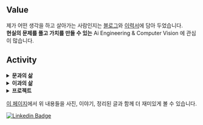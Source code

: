 ## Value

제가 어떤 생각을 하고 살아가는 사람인지는 [블로그](https://www.davincijang.space?utm_source=github&utm_medium=myreadme&utm_campaign=personalbranding)와 [이력서](https://www.davincijang.space/contact/resume/full?utm_source=github&utm_medium=myreadme&utm_campaign=personalbranding)에 담아 두었습니다.<br>
**현실의 문제를 풀고 가치를 만들 수 있는** Ai Engineering & Computer Vision 에 관심이 많습니다.

## Activity

<details>
  <summary> <b> 문과의 삶 </b> </summary>
  </br>

  - [2023] **교육**, EPITA Paris, France, Exchange student program
  - [2020] **교육**, 전주정보문화진흥원 주관 실전창업교육 수료
  - [2020] **수상**, 세종대학교/캠퍼스타운 주관 피칭, 아이디어경진, 창업경진 등
  - [20~21] **창업**, 중벤부 예비창업패키지 수료, 퍼스널모빌리티 애프터마켓 플랫폼 '스르릉', (Co)Founder
  - [20~21] **창업**, 중벤부 예비창업패키지 수료, 칵테일키트 스마트오더서비스 '헬로콕', (Co)Founder
  - [2019] **교육**, 판교 스타트업캠퍼스 4기
  - [2009~] **창업**, [![Naver Badge](https://img.shields.io/badge/-NAVER-green?style=flat-square&link=https://cafe.naver.com/starfansclub)](https://cafe.naver.com/starfansclub) 카페 설립 (Founder)

</details>

<details>
  <summary> <b> 이과의 삶 </b> </summary>
  </br>

  - [2023/11] **수상**, 환경부 장관상(50개팀중), 전국 대학생 물환경 정책/기술 공모전
  - [2022/07~2023/07] **저서**, O'Reilly [MLOps 실전 가이드](https://www.yes24.com/Product/Goods/119859717) 도서번역, [코드수정](https://github.com/ProtossDragoon/practical-mlops)
  - [2022/11] **오픈소스**, [open-mmlab/**mmocr**](https://github.com/open-mmlab/mmocr) 저장소 컨트리뷰션: [#1540 Bugfix: Small](https://github.com/open-mmlab/mmocr/pull/1540), [#1567 Feat: Support to vis Korean](https://github.com/open-mmlab/mmocr/pull/1567)
  - [2022/10] **발표**, [데이터야놀자 2022 행사 발표, '엎드려뻗친 현동이를 피규어로 만들어버렸다'](https://www.youtube.com/watch?v=s7k_cZi7hvw)
  - [2021/06] **오픈소스**, [tensorflow/**tensorflow**](https://github.com/tensorflow/tensorflow) 저장소 컨트리뷰션: [#50015 Bugfix: Small](https://github.com/tensorflow/tensorflow/pull/50015)
  - [2020/11~2022/04] **전동킥보드 공유 서비스 디어(deer)**, Robotics Engineer (자율주행 킥보드 개발) 로 근무
  - [2020/05] **오픈소스**, [OpenUp & 정보통신산업진흥원 - Open Source Contributhon](https://www.oss.kr/notice/show/89192428-ebf7-4de9-93a7-35caf76a1f4b), Team TensorFlow Lite for Microcontroller
  - [2020/10] **동아리**, SAI : Sejong Artificial Intelligence, [basic study](https://github.com/sju-coml/SAI-2020-Team-I/projects/2), [Lead](https://www.youtube.com/playlist?list=PLArrI8JcN6ZAxE6I3m6qXEvKychJ6cTW7), 
  - [2019/06~2021/03] [![Youtube Badge](https://img.shields.io/badge/Youtube-ff0000?style=flat-square&logo=youtube&link=https://www.youtube.com/channel/UCMf5F1uTcuz8MPN62kb55cg/playlists?view_as=subscriber)](https://www.youtube.com/channel/UCMf5F1uTcuz8MPN62kb55cg/playlists?view_as=subscriber) Circle **SAI** : Sejong AI, 세종대학교 인공지능 중앙동아리 (Co)Founder, [Welcome Kit!](https://janghoo.notion.site/SAI-14dde9dd953946f98b9ba0917a217d4d), [Manager page](https://www.notion.so/SAI-Sejong-Artificial-Intelligence-488d443cf680432ba43878b43521d204)
  - [2019/09] **교육**, 양재 RnD 허브 & KAIST, AI summer camp 3기
  - [2019/07] **수상**, 1위(53개팀중), 세종대학교 5회 SW/AI 해커톤
  - [2019/03~] **커뮤니티**, 학내외 SW Community 설립
  
</details>

<details>

  <summary> <b> 프로젝트 </b> </summary>
  </br>
  
  - [2022/10] / [![Github Badge](https://img.shields.io/badge/-Github-000?style=flat-square&logo=Github&logoColor=white&link=https://github.com/ProtossDragoon/PlankHyundong)](https://github.com/ProtossDragoon/PlankHyundong) / SAI 프로젝트팀: 엎드려뻗친 현동이를 피규어로 만들어버렸다 / [발표영상](https://www.youtube.com/watch?v=s7k_cZi7hvw) / [발표자료](https://drive.google.com/file/d/1XrWcYmuNC0rZVPC8ese5gtJTMicKKRcs/edit) <br>
  - [2020/08] / [![Github Badge](https://img.shields.io/badge/-Github-000?style=flat-square&logo=Github&logoColor=white&link=https://github.com/yunho0130/tensorflow-lite)](https://github.com/yunho0130/tensorflow-lite) / 오픈소스 컨트리뷰톤팀: [Tensorflow lite for Microcontroller 한글 Project & Tutorial](https://www.oss.kr/notice/show/8acb5bca-b7df-426f-9dc8-4315d4737734)
 / [Trailer 영상](https://youtu.be/qLDKXKqDy6M) / [Demo 영상](https://youtu.be/dtxNoMcyVEA) <br>
  - [2020/05] / lecture 최종프로젝트: Mobility Rider Localization With Raspberry Pi & Google CORAL / [발표자료](https://github.com/ProtossDragoon/SJU-Subject/blob/master/3-1EmbeddedSystem/%EC%9E%84%EB%B2%A0%EB%94%94%EB%93%9C%20%EC%8B%9C%EC%8A%A4%ED%85%9C%20%ED%94%84%EB%A1%9C%EC%A0%9D%ED%8A%B8%20%EC%B5%9C%EC%A2%85%EB%B0%9C%ED%91%9C%20PPT.pdf) <br>
  - [2020/05] / [![Github Badge](https://img.shields.io/badge/-Github-000?style=flat-square&logo=Github&logoColor=white&link=https://github.com/ProtossDragoon/SJU-Subject/tree/master/3-1DigitalSystem/Assignment-Final)](https://github.com/ProtossDragoon/SJU-Subject/tree/master/3-1DigitalSystem/Assignment-Final) / lecture 최종프로젝트: 디지털회로로 만드는 타짜 / [발표자료](https://github.com/ProtossDragoon/SJU-Subject/blob/master/3-1DigitalSystem/Assignment-Final/%EA%B8%B0%EB%A7%90%ED%94%84%EB%A1%9C%EC%A0%9D%ED%8A%B8%EC%B5%9C%EC%A2%85%EB%B0%9C%ED%91%9C.pdf) <br>
  - [2019/06] / 해커톤: YOLOv3 & LSTM 기반의 Collabo-LAB 실시간 이용자 현황파악 및 사용추이분석 시스템 <br>
  - [2019/06] / lecture 최종프로젝트: Machine Learning From Disaster, Final Assignment / [제출자료](https://github.com/ProtossDragoon/SJU-Subject/blob/master/2-1BasicOfDataAnalysis/3rd%20Assignment/IDA_A3_%EC%9D%B4%EC%9E%A5%ED%9B%84_18011573.ipynb) <br>

</details>

[이 페이지](https://www.davincijang.space/contact/resume/full?utm_source=github&utm_medium=myreadme&utm_campaign=personalbranding)에서 위 내용들을 사진, 이야기, 정리된 글과 함께 더 재미있게 볼 수 있습니다.

<div align=left>

</div>

[![Linkedin Badge](https://img.shields.io/badge/-LinkedIn-blue?style=flat-square&logo=Linkedin&logoColor=white&link=https://www.linkedin.com/in/janghoo-lee-25212a1a0/)](https://www.linkedin.com/in/janghoo-lee-25212a1a0/)
